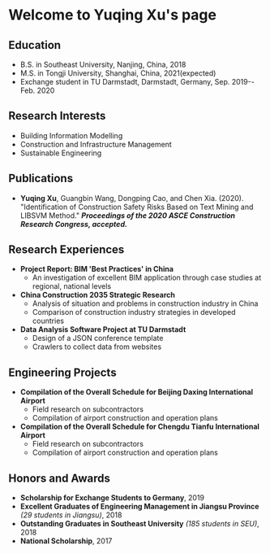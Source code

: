 # Welcome to Yuqing Xu's page

## Education
* B.S. in Southeast University, Nanjing, China, 2018
* M.S. in Tongji University, Shanghai, China, 2021(expected)
* Exchange student in TU Darmstadt, Darmstadt, Germany, Sep. 2019--Feb. 2020


## Research Interests
* Building Information Modelling
* Construction and Infrastructure Management
* Sustainable Engineering


## Publications
* **Yuqing Xu**, Guangbin Wang, Dongping Cao, and Chen Xia. (2020). "Identification of Construction Safety Risks Based on Text Mining and LIBSVM Method." ***Proceedings of the 2020 ASCE Construction Research Congress, accepted.***


## Research Experiences
* **Project Report: BIM 'Best Practices' in China**
  * An investigation of excellent BIM application through case studies at regional, national levels
* **China Construction 2035 Strategic Research**
  * Analysis of situation and problems in construction industry in China
  * Comparison of construction industry strategies in developed countries
* **Data Analysis Software Project at TU Darmstadt**
  * Design of a JSON conference template
  * Crawlers to collect data from websites
 
## Engineering Projects
* **Compilation of the Overall Schedule for Beijing Daxing International Airport**
  * Field research on subcontractors
  * Compilation of airport construction and operation plans
* **Compilation of the Overall Schedule for Chengdu Tianfu International Airport**
  * Field research on subcontractors
  * Compilation of airport construction and operation plans
  
## Honors and Awards
* **Scholarship for Exchange Students to Germany**, 2019
* **Excellent Graduates of Engineering Management in Jiangsu Province** *(29 students in Jiangsu)*, 2018
* **Outstanding Graduates in Southeast University** *(185 students in SEU)*, 2018
* **National Scholarship**, 2017
 
